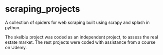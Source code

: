 # scraping_projects
 A collection of spiders for web scraping built using scrapy and splash in python.
 
 The skelbiu project was coded as an independent project, to assess the real estate market.
 The rest projects were coded with assistance from a course on Udemy.
